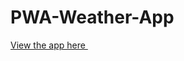 # PWA-Weather-App

<a href="https://65d4be4c1c6e7ceb28333f47--cool-griffin-42c576.netlify.app/"> View the app here </a>
<img src=""/>
